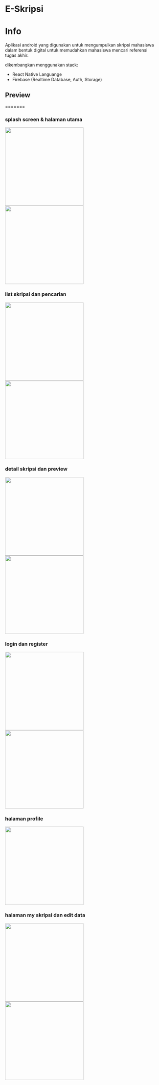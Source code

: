 # E-Skripsi

Info
=======
Aplikasi android yang digunakan untuk mengumpulkan skripsi mahasiswa dalam bentuk digital untuk memudahkan mahasiswa mencari referensi tugas akhir.

dikembangkan menggunakan stack:
- React Native Languange
- Firebase (Realtime Database, Auth, Storage)

## Preview
=======

### splash screen & halaman utama
<img src="https://user-images.githubusercontent.com/55066281/210353013-6b5b5c8e-7523-451e-b964-c085237dd86f.png" width="256"/> <img src="https://user-images.githubusercontent.com/55066281/210353318-8905edba-c62c-44de-8174-2cdb6f30160b.png" width="256"/>

### list skripsi dan pencarian
<img src="https://user-images.githubusercontent.com/55066281/210353383-03483ac9-b4a2-4119-9b9f-50dde63bc926.png" width="256"/> <img src="https://user-images.githubusercontent.com/55066281/210353536-1b049648-e1e8-40ea-8451-e6a2603bb261.png" width="256"/>

### detail skripsi dan preview
<img src="https://user-images.githubusercontent.com/55066281/210353676-e32bf068-e2b0-4448-8df1-a4abb77d9ec0.png" width="256"/> <img src="https://user-images.githubusercontent.com/55066281/210353726-3a463667-f9f7-4db1-b5e3-4298d06f0562.png" width="256"/>

### login dan register
<img src="https://user-images.githubusercontent.com/55066281/210353803-e83de458-1739-4f1e-a677-c3baaac731a3.png" width="256"/> <img src="https://user-images.githubusercontent.com/55066281/210353850-fbfdf834-91c1-4a30-ab3d-c069322f666a.png" width="256"/> 

### halaman profile
<img src="https://user-images.githubusercontent.com/55066281/210353994-2448cd93-962d-4ea1-bc00-e92c6bddc8d2.png" width="256"/>

### halaman my skripsi dan edit data
<img src="https://user-images.githubusercontent.com/55066281/210354052-cc5f041e-8839-4640-8023-d830149749a8.png" width="256"/> <img src="https://user-images.githubusercontent.com/55066281/210354121-79ab0681-acd7-4180-ac66-07c21e9205ee.png" width="256"/>
